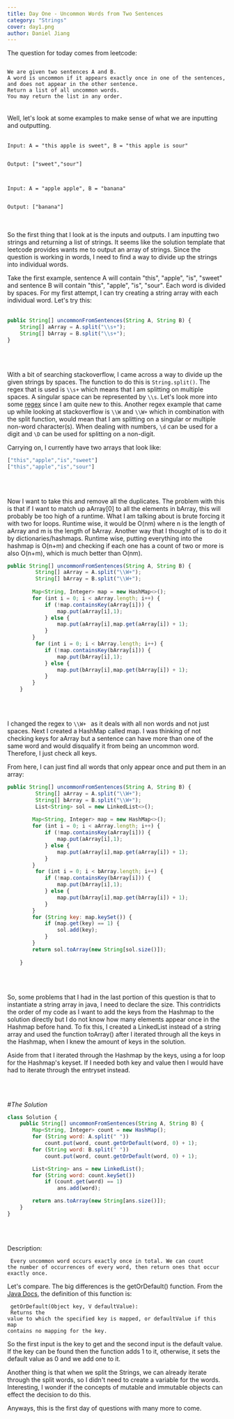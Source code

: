 ```yaml
---
title: Day One - Uncommon Words from Two Sentences
category: "Strings"
cover: day1.png
author: Daniel Jiang
---
```

The question for today comes from leetcode:

<code>
We are given two sentences A and B. 
A word is uncommon if it appears exactly once in one of the sentences, and does not appear in the other sentence.
Return a list of all uncommon words. 
You may return the list in any order.
</code>
<br />
<br />
Well, let's look at some examples to make sense of what we are inputting and outputting.
<br />
<br />
<code>
Input: A = "this apple is sweet", B = "this apple is sour"
<br />
Output: ["sweet","sour"]
<br />
</code>
<code>
Input: A = "apple apple", B = "banana"
<br />
Output: ["banana"]
</code>
<br />
<br />

So the first thing that I look at is the inputs and outputs. I am inputting two strings and returning a list of strings. It seems like the solution template that leetcode provides wants me to output an array of strings. Since the question is working in words, I need to find a way to divide up the strings into individual words. 

Take the first example, sentence A will contain "this", "apple", "is", "sweet" and sentence B will contain "this", "apple", "is", "sour". Each word is divided by spaces. For my first attempt, I can try creating a string array with each individual word. Let's try this:
<br />
<br />

```javascript
public String[] uncommonFromSentences(String A, String B) {
    String[] aArray = A.split("\\s+");
    String[] bArray = B.split("\\s+");
}
```
<br />
<br />

With a bit of searching stackoverflow, I came across a way to divide up the given strings by spaces. The function to do this is <code>String.split()</code>. The regex that is used is <code>\\\s+</code> which means that I am splitting on multiple spaces. A singular space can be represented by <code>\\\s</code>. Let's look more into some  <a href="http://www.vogella.com/tutorials/JavaRegularExpressions/article.html">regex</a> since I am quite new to this. Another regex example that came up while looking at stackoverflow is <code>\\\W</code> and <code>\\\W+</code> which in combination with the split function, would mean that I am splitting on a singular or multiple non-word character(s). When dealing with numbers, <code>\\d</code> can be used for a digit and <code>\\D</code> can be used for splitting on a non-digit.

Carrying on, I currently have two arrays that look like:

```javascript
["this","apple","is","sweet"]
["this","apple","is","sour"]
```
<br />
<br />

Now I want to take this and remove all the duplicates. The problem with this is that if I want to match up aArray[0] to all the elements in bArray, this will probably be too high of a runtime. What I am talking about is brute forcing it with two for loops. Runtime wise, it would be O(nm) where n is the length of aArray and m is the length of bArray. Another way that I thought of is to do it by dictionaries/hashmaps. Runtime wise, putting everything into the hashmap is O(n+m) and checking if each one has a count of two or more is also O(n+m), which is much better than O(nm).

```javascript
public String[] uncommonFromSentences(String A, String B) {
         String[] aArray = A.split("\\W+");
         String[] bArray = B.split("\\W+");
         
        Map<String, Integer> map = new HashMap<>();
        for (int i = 0; i < aArray.length; i++) {
            if (!map.containsKey(aArray[i])) {
                map.put(aArray[i],1);
            } else {
                map.put(aArray[i],map.get(aArray[i]) + 1);
            }
        }
         for (int i = 0; i < bArray.length; i++) {
            if (!map.containsKey(bArray[i])) {
                map.put(bArray[i],1);
            } else {
                map.put(bArray[i],map.get(bArray[i]) + 1);
            }
        }
    }
```
<br />
<br />

I changed the regex to <code>\\\W+ </code> as it deals with all non words and not just spaces. Next I created a HashMap called map. I was thinking of not checking keys for aArray but a sentence can have more than one of the same word and would disqualify it from being an uncommon word. Therefore, I just check all keys. 

From here, I can just find all words that only appear once and put them in an array:

```javascript
public String[] uncommonFromSentences(String A, String B) {
         String[] aArray = A.split("\\W+");
         String[] bArray = B.split("\\W+");
         List<String> sol = new LinkedList<>(); 
         
        Map<String, Integer> map = new HashMap<>();
        for (int i = 0; i < aArray.length; i++) {
            if (!map.containsKey(aArray[i])) {
                map.put(aArray[i],1);
            } else {
                map.put(aArray[i],map.get(aArray[i]) + 1);
            }
        }
         for (int i = 0; i < bArray.length; i++) {
            if (!map.containsKey(bArray[i])) {
                map.put(bArray[i],1);
            } else {
                map.put(bArray[i],map.get(bArray[i]) + 1);
            }
        }
        for (String key: map.keySet()) {
            if (map.get(key) == 1) {
                sol.add(key);
            }
        }
        return sol.toArray(new String[sol.size()]);
        
    }
```
<br />
<br />

So, some problems that I had in the last portion of this question is that to instantiate a string array in java, I need to declare the size. This contridicts the order of my code as I want to add the keys from the Hashmap to the solution directly but I do not know how many elements appear once in the Hashmap before hand. To fix this, I created a LinkedList instead of a string array and used the function toArray() after I iterated through all the keys in the Hashmap, when I knew the amount of keys in the solution. 

Aside from that I iterated through the Hashmap by the keys, using a for loop for the Hashmap's keyset. If I needed both key and value then I would have had to iterate through the entryset instead. 

<br />
<br />

#<em>The Solution</em>
<br />

```javascript
class Solution {
    public String[] uncommonFromSentences(String A, String B) {
        Map<String, Integer> count = new HashMap();
        for (String word: A.split(" "))
            count.put(word, count.getOrDefault(word, 0) + 1);
        for (String word: B.split(" "))
            count.put(word, count.getOrDefault(word, 0) + 1);

        List<String> ans = new LinkedList();
        for (String word: count.keySet())
            if (count.get(word) == 1)
                ans.add(word);

        return ans.toArray(new String[ans.size()]);
    }
}
```

<br />
<br />

Description:
<br />

<code> Every uncommon word occurs exactly once in total. We can count the number of occurrences of every word, then return ones that occur exactly once. </code>

Let's compare. The big differences is the getOrDefault() function. From the <a href="https://docs.oracle.com/javase/8/docs/api/java/util/HashMap.html">Java Docs</a>,
the definition of this function is:

<code> getOrDefault(Object key, V defaultValue):<br />
Returns the value to which the specified key is mapped, or defaultValue if this map contains no mapping for the key.</code>

So the first input is the key to get and the second input is the default value. If the key can be found then the function adds 1 to it, otherwise, it sets the default value as 0 and we add one to it. 

Another thing is that when we split the Strings, we can already iterate through the split words, so I didn't need to create a variable for the words. Interesting, I wonder if the concepts of mutable and immutable objects can effect the decision to do this.

Anyways, this is the first day of questions with many more to come.